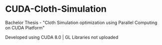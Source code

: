 # CUDA-Cloth-Simulation
Bachelor Thesis - "Cloth Simulation optimization using Parallel Computing on CUDA Platform"

Developed using CUDA 8.0 |
GL Libraries not uploaded
